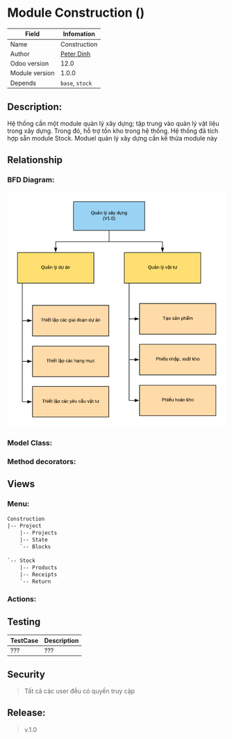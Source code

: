 # Module Construction ()

Field | Infomation
------------ | -------------
Name | Construction
Author | [Peter Dinh](https://github.com/peter-dinh)
Odoo version | 12.0
Module version | 1.0.0
Depends | `base`, `stock`

## Description:
Hệ thống cần một module quản lý xây dựng; tập trung vào quản lý vật liệu trong xây dựng. Trong đó, hỗ trợ tồn kho trong hệ thống.
Hệ thống đã tích hợp sẵn module Stock. Moduel quản lý xây dựng cần kế thừa module này

## Relationship
### BFD Diagram:
![BFD](https://github.com/peter-dinh/construction/blob/master/static/src/img/BFD.png "BFD Diagram")

### Model Class:

### Method decorators:

## Views

### Menu:
```
Construction
|-- Project
    |-- Projects
    |-- State
    `-- Blocks

`-- Stock
    |-- Products
    |-- Receipts
    `-- Return
```

### Actions:


## Testing
TestCase         | Description 
------------ | -------------
??? | ???

## Security
> Tất cả các user đều có quyền truy cập

## Release: 
> v.1.0